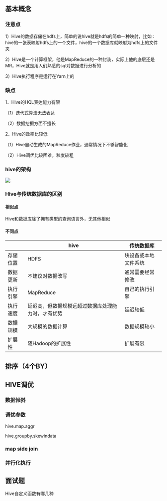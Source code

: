 ## 基本概念

### 注意点

1）Hive的数据存储在hdfs上，简单的说hive就是hdfs的简单一种映射，比如：hive的一张表映射hdfs上的一个文件，hive的一个数据库就映射为hdfs上的文件夹

2）Hive是一个计算框架，他是MapReduce的一种封装，实际上他的底层还是MR，Hive就是用人们熟悉的sql对数据进行分析的

3）Hive执行程序是运行在Yarn上的

### 缺点

1．Hive的HQL表达能力有限

（1）迭代式算法无法表达

（2）数据挖掘方面不擅长

2．Hive的效率比较低

（1）Hive自动生成的MapReduce作业，通常情况下不够智能化

（2）Hive调优比较困难，粒度较粗


### hive的架构

![](https://img-blog.csdn.net/20180811111042853?watermark/2/text/aHR0cHM6Ly9ibG9nLmNzZG4ubmV0L3N0dWRlbnRfX3NvZnR3YXJl/font/5a6L5L2T/fontsize/400/fill/I0JBQkFCMA==/dissolve/70)

### Hive与传统数据库的区别

#### 相似点

Hive和数据库除了拥有类型的查询语言外，无其他相似

#### 不同点

|          | hive                                               | 传统数据库           |
| -------- | -------------------------------------------------- | -------------------- |
| 存储位置 | HDFS                                               | 块设备或本地文件系统 |
| 数据更新 | 不建议对数据改写                                   | 通常需要经常修改     |
| 执行引擎 | MapReduce                                          | 自己的执行引擎       |
| 执行速度 | 延迟高，但数据规模远超过数据库处理能力时，才有优势 | 延迟较低             |
| 数据规模 | 大规模的数据计算                                   | 数据规模较小         |
| 扩展性   | 随Hadoop的扩展性                                   | 扩展有限             |



## 排序（4个BY）

## HIVE调优

### 数据倾斜

### 调优参数

hive.map.aggr

hive.groupby.skewindata

### map side join

### 并行化执行

## 面试题

Hive自定义函数有哪几种

